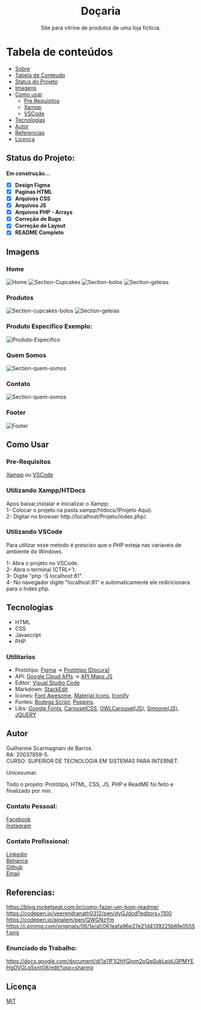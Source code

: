<h1 align="center"> Doçaria </h1>

<p align="center">Site para vitrine de produtos de uma loja ficticia.</p>  

Tabela de conteúdos
=================
<!--ts-->
   * [Sobre](#sobre)
   * [Tabela de Conteudo](#tabela-de-conteudo)
   * [Status do Projeto](#status-do-projeto)
   * [Imagens](#imagens)
   * [Como usar](#como-usar)
      * [Pre Requisitos](#pre-requisitos)
      * [Xampp](#Utilizando-Xampp)
      * [VSCode](#utilizando-vscode)
   * [Tecnologias](#tecnologias)
   * [Autor](#autor)
   * [Referencias](#referencias)
   * [Licença](#licença)
<!--te-->  

## Status do Projeto:
<h4> 
    Em construção...
 
- [x] Design Figma
- [x] Paginas HTML
- [x] Arquivos CSS
- [x] Arquivos JS
- [x] Arquivos PHP - Arrays
- [x] Correção de Bugs
- [x] Correção de Layout
- [x] README Completo

</h4>

## Imagens 
### Home 

<img alt="Home" title="#Home" src="https://i.imgur.com/7BVnFSb.png" />
<img alt="Section-Cupcakes" title="#Cupcakes" src="https://i.imgur.com/G7l1qNQ.png" />
<img alt="Section-bolos" title="#Bolos" src="https://i.imgur.com/urCDDky.png" />
<img alt="Section-geleias" title="#Geleias" src="https://i.imgur.com/GcEyxow.png" />  


### Produtos

<img alt="Section-cupcakes-bolos" title="#CupcakesEbolos" src="https://i.imgur.com/hnjDZQe.png" />
<img alt="Section-geleias" title="#Geleias" src="https://i.imgur.com/KfbfacJ.png" />  

### Produto Especifico Exemplo:
<img alt="Produto-Especifico" title="#Produto-Example" src="https://i.imgur.com/jefp2nT.png" />  


### Quem Somos
<img alt="Section-quem-somos" title="#QuemSomos" src="https://i.imgur.com/WeXTqJc.png" />

### Contato
<img alt="Section-quem-somos" title="#QuemSomos" src="https://i.imgur.com/uAf8h6J.png" />


### Footer
<img alt="Footer" title="#footer" src="https://i.imgur.com/LuCUB6f.png?1" />  


## Como Usar

### Pre-Requisitos

[Xampp](https://www.apachefriends.org/pt_br/download.html) ou [VSCode](https://code.visualstudio.com/)


### Utilizando Xampp/HTDocs  

Apos baixar,instalar e inicializar o Xampp:  
1- Colocar o projeto na pasta xampp/htdocs/(Projeto Aqui).  
2- Digitar no browser http://localhost/Projeto/index.php/.

### Utilizando VSCode

Para utilizar esse metodo é presciso que o PHP esteja nas variaveis de ambiente do Windows.

1- Abra o projeto no VSCode.  
2- Abra o terminal (CTRL+').  
3- Digite "php -S localhost:81".  
4- No navegador digite "localhost:81" e automaticamente ele rediricionara para o Index.php.  


## Tecnologias
- HTML
- CSS
- Javascript
- PHP

### Utilitarios 

- Protótipo: [Figma](https://www.figma.com/) → [Protótipo (Doçura)](https://www.figma.com/file/n6kZSO4krcFkQAgb3YSZww/Untitled?node-id=0%3A1)
- API: [Google Cloud APIs](https://cloud.google.com/apis?hl=en) → [API Maps JS](https://developers.google.com/maps/documentation/javascript/overview?hl=pt-br)
- Editor: [Visual Studio Code](https://code.visualstudio.com/)
- Markdown: [StackEdit](https://stackedit.io/)
- Ícones: [Font Awesome](https://fontawesome.com/icons), [Material Icons](https://fonts.google.com/icons), [Iconify](https://iconify.design/)
- Fontes: [Bodega Script](https://br.maisfontes.com/bodega-script), [Poppins](https://fonts.google.com/specimen/Poppins).
- Libs: [Google Fonts](https://fonts.google.com/), [CarouselCSS](https://owlcarousel2.github.io/OwlCarousel2/), [OWLCarousel(JS)](https://owlcarousel2.github.io/OwlCarousel2/), [Smoove(JS)](https://smoove.js.org/), [JQUERY](https://jquery.com/)

## Autor
Guilherme Scarmagnani de Barros.  
RA: 20037859-5.      
CURSO: SUPERIOR DE TECNOLOGIA EM SISTEMAS PARA INTERNET.  
  
Unicesumar.

Todo o projeto: Protótipo, HTML, CSS, JS, PHP e ReadME foi feito e finalizado por min.  

### Contato Pessoal:
[Facebook](https://www.facebook.com/guilherme.s.barros.3/)  
[Instagram](https://www.instagram.com/guilherme.dgrego/)  

### Contato Profissional:
[Linkedin](https://www.linkedin.com/in/guilhermesb/)  
[Behance](https://www.behance.net/guilhermescarmagnani)  
[Github](https://github.com/guilhermeSDB)  
[Email](Guilhermescarmagnani@outlook.com)  


## Referencias:  
https://blog.rocketseat.com.br/como-fazer-um-bom-readme/         
https://codepen.io/veerendranath0312/pen/dyGJdod?editors=1100  
https://codepen.io/ainalem/pen/QWGNzYm  
https://i.pinimg.com/originals/06/1e/af/061eafa96e27e21d4139225b6fe0555f.png  

### Enunciado do Trabalho:
https://docs.google.com/document/d/1a11F1I2hYQjom2oQqSukLpidJ3PMYEHgOVGLgSsnt08/edit?usp=sharing    

## Licença
[MIT](https://github.com/guilhermeSDB/MAPA-Faculdade/blob/master/LICENSE)

